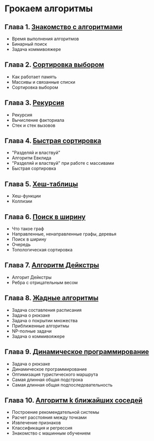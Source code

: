 # Грокаем алгоритмы

## Глава 1. [Знакомство с алгоритмами](./Chapter-1)

* Время выполнения алгоритмов
* Бинарный поиск
* Задача коммивояжере

## Глава 2. [Сортировка выбором](./Chapter-2)

* Как работает память
* Массивы и связанные списки
* Сортировка выбором

## Глава 3. [Рекурсия](./Chapter-3)

* Рекурсия
* Вычисление факториала
* Стек и стек вызовов

## Глава 4. [Быстрая сортировка](./Chapter-4)

* "Разделяй и властвуй"
* Алгоритм Евклида
* "Разделяй и властвуй" при работе с массивами
* Быстрая сортировка

## Глава 5. [Хеш-таблицы](./Chapter-5)

* Хеш-функции
* Коллизии

## Глава 6. [Поиск в ширину](./Chapter-6)

* Что такое граф
* Направленные, ненаправленные графы, деревья
* Поиск в ширину
* Очередь
* Топологическая сортировка

## Глава 7. [Алгоритм Дейкстры](./Chapter-7)

* Алгорит Дейкстры
* Ребра с отрицательным весом

## Глава 8. [Жадные алгоритмы](./Chapter-8)

* Задача составления расписания
* Задача о рюкзаке
* Задача о покрытии множества
* Приближенные алгоритмы
* NP-полные задачи
* Задача о коммивояжере

## Глава 9. [Динамическое программирование](./Chapter-9)

* Задача о рюкзаке
* Динамическое программирование
* Оптимизация туристического маршрута
* Самая длинная общая подстрока
* Самая длинная общая подпоследовательность

## Глава 10. [Алгоритм k ближайших соседей](./Chapter-10)

* Построение рекомендательной системы
* Расчет расстояния между точками
* Извлечение признаков
* Классификация и регрессия
* Знакомство с машинным обучением
